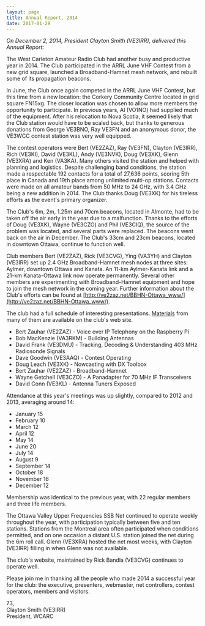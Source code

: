 ```yaml
---
layout: page
title: Annual Report, 2014
date: 2017-01-29
---
```


*On December 2, 2014, President Clayton Smith (VE3IRR), delivered this Annual Report:*

The West Carleton Amateur Radio Club had another busy and productive year in 2014.  The Club participated in the ARRL June VHF Contest from a new grid square, launched a Broadband-Hamnet mesh network, and rebuilt some of its propagation beacons.

In June, the Club once again competed in the ARRL June VHF Contest, but this time from a new location: the Corkery Community Centre located in grid square FN15xg.  The closer location was chosen to allow more members the opportunity to participate.  In previous years, Al (VO1NO) had supplied much of the equipment.  After his relocation to Nova Scotia, it seemed likely that the Club station would have to be scaled back, but thanks to generous donations from George VE3BNO, Ray VE3FN and an anonymous donor, the VE3WCC contest station was very well equipped.

The contest operators were Bert (VE2ZAZ), Ray (VE3FN), Clayton (VE3IRR), Rich (VE3KI), David (VE3KL), Andy (VE3NVK), Doug (VE3XK), Glenn (VE3XRA) and Ken (VA3KA).  Many others visited the station and helped with planning and logistics.  Despite challenging band conditions, the station made a respectable 192 contacts for a total of 27,636 points, scoring 5th place in Canada and 19th place among unlimited multi-op stations.  Contacts were made on all amateur bands from 50 MHz to 24 GHz, with 3.4 GHz being a new addition in 2014.  The Club thanks Doug (VE3XK) for his tireless efforts as the event's primary organizer.

The Club's 6m, 2m, 1.25m and 70cm beacons, located in Almonte, had to be taken off the air early in the year due to a malfunction.  Thanks to the efforts of Doug (VE3XK), Wayne (VE3CZO) and Phil (VE3CIQ), the source of the problem was located, and several parts were replaced. The beacons went back on the air in December.  The Club's 33cm and 23cm beacons, located in downtown Ottawa, continue to function well.

Club members Bert (VE2ZAZ), Rick (VE3CVG), Ying (VA3YH) and Clayton (VE3IRR) set up 2.4 GHz Broadband-Hamnet mesh nodes at three sites: Aylmer, downtown Ottawa and Kanata.  An 11-km Aylmer-Kanata link and a 21-km Kanata-Ottawa link now operate permanently.  Several other members are experimenting with Broadband-Hamnet equipment and hope to join the mesh network in the coming year.  Further information about the Club's efforts can be found at [http://ve2zaz.net/BBHN-Ottawa_www/](http://ve2zaz.net/BBHN-Ottawa_www/).

The club had a full schedule of interesting presentations. [Materials](presentations.html) from many of them are available on the club's web site.

* Bert Zauhar (VE2ZAZ) - Voice over IP Telephony on the Raspberry Pi
* Bob MacKenzie (VA3RKM) - Building Antennas
* David Frank (VE3DMU)   - Tracking, Decoding & Understanding 403 MHz Radiosonde Signals
* Dave Goodwin (VE3AAQ)  - Contest Operating
* Doug Leach (VE3XK)     - Nowcasting with DX Toolbox
* Bert Zauhar (VE2ZAZ)   - Broadband-Hamnet
* Wayne Getchell (VE3CZO) - A Panadapter for 70 MHz IF Transceivers
* David Conn (VE3KL) - Antenna Tuners Exposed

Attendance at this year's meetings was up slightly, compared to 2012 and 2013, averaging around 14:

* January	15
* February	10
* March	12
* April	12
* May		14
* June	20
* July	14
* August	 9
* September	14
* October	18
* November	16
* December	12

Membership was identical to the previous year, with 22 regular members and three life members.

The Ottawa Valley Upper Frequencies SSB Net continued to operate weekly throughout the year, with participation typically between five and ten stations.  Stations from the Montreal area often participated when conditions permitted, and on one occasion a distant U.S. station joined the net during the 6m roll call.  Glenn (VE3XRA) hosted the net most weeks, with Clayton (VE3IRR) filling in when Glenn was not available.

The club's website, maintained by Rick Bandla (VE3CVG) continues to operate well.

Please join me in thanking all the people who made 2014 a successful year for the club: the executive, presenters, webmaster, net controllers, contest operators, members and visitors.

73,  
Clayton Smith (VE3IRR)  
President, WCARC
